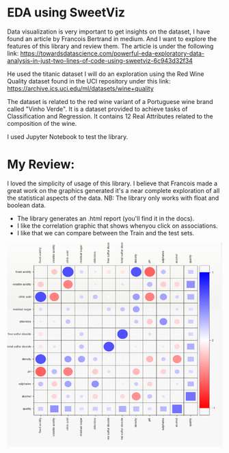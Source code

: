 # EDA using SweetViz

Data visualization is very important to get insights on the dataset, I have found an article by Francois Bertrand in medium. And I want to explore the features of this library and review them.
The article is under the following link:
https://towardsdatascience.com/powerful-eda-exploratory-data-analysis-in-just-two-lines-of-code-using-sweetviz-6c943d32f34

He used the titanic dataset I will do an exploration using the Red Wine Quality dataset found in the UCI repository under this link: 
https://archive.ics.uci.edu/ml/datasets/wine+quality

The dataset is related to the red wine variant of a Portuguese wine brand called "Vinho Verde". It is a dataset provided to achieve tasks of Classification and Regression. It contains 12 Real Attributes related to the composition of the wine.

I used Jupyter Notebook to test the library. 

# My Review:
I loved the simplicity of usage of this library. I believe that Francois made a great work on the graphics generated it's a near complete exploration of all the statistical aspects of the data.
NB: The library only works with float and boolean data.

- The library generates an .html report (you'll find it in the docs).
- I like the correlation graphic that shows whenyou click on associations.
- I like that we can compare between the Train and the test sets.

![alt text](https://github.com/sarahzouinina/EDA_SweetViz/blob/main/correlation.png)
